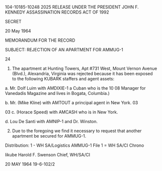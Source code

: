 104-10185-10248 2025 RELEASE UNDER THE PRESIDENT JOHN F. KENNEDY ASSASSINATION RECORDS ACT OF 1992

SECRET

20 May 1964

MEMORANDUM FOR THE RECORD

SUBJECT: REJECTION OF AN APARTMENT FOR AMMUG-1

24
1. The apartment at Hunting Towers, Apt #731 West,
Mount Vernon Avenue (Blvd.), Alexandria, Virginia was
rejected because it has been exposed to the following KUBARK
staffers and agent assets:

a. Mr. Dolf Luim with AMDIXIE-1 a Cuban who is the
10
08 Manager for Vanedadis Magazine and lives in Bogata, Columbia.)

b. Mr. (Mike Kline) with AMTOUT a principal agent in New
York.
03

03
c. (Horace Speed) with AMCASH who is in New York.

d. Lou De Santi with AMNIP-1 and Dr. Winston.

2. Due to the foregoing we find it necessary to request that
another apartment be secured for AMMUG-1.

Distribution:
1 - WH SA/Logistics
AMMUG-1 File
1 = WH SA/CI Chrono

likube
Harold F. Swenson
Chief, WH/SA/CI

20 MAY 1964
19-6-102/2
